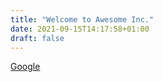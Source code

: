```yaml
---
title: "Welcome to Awesome Inc."
date: 2021-09-15T14:17:58+01:00
draft: false
---
```


[Google](http://www.google.com)
